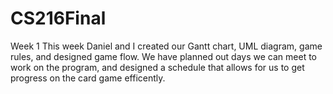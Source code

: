 # CS216Final

Week 1
This week Daniel and I created our Gantt chart, UML diagram, game rules, and designed game flow. We have planned out days we can meet to work on the program, and designed a schedule that allows for us to get progress on the card game efficently.
